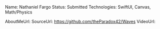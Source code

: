 Name: Nathaniel Fargo
Status: Submitted
Technologies: SwiftUI, Canvas, Math/Physics

AboutMeUrl: 
SourceUrl: https://github.com/theParadox42/Waves
VideoUrl: 

<!---
EXAMPLE
Name: John Appleseed
Status: Submitted <or> Winner <or> Distinguished <or> Rejected
Technologies: SwiftUI, RealityKit, CoreGraphic

AboutMeUrl: https://linkedin.com/in/johnappleseed
SourceUrl: https://github.com/johnappleseed/wwdc2025
VideoUrl: https://youtu.be/ABCDE123456
-->
